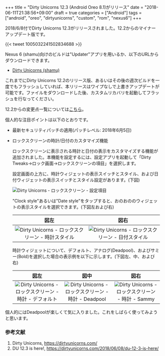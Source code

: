 +++
title = "Dirty Unicorns 12.3 (Android Oreo 8.1)がリリース"
date = "2018-06-11T21:38:56+09:00"
draft = true
categories = ["Android"]
tags = ["android", "oreo", "dirtyunicorns", "custom", "rom", "nexus6"]
+++

2018/6/8付でDirty Unicorns 12.3がリリースされました。12.2からのマイナーアップデート版です。

{{< tweet 1005032241502834688 >}}

Nexus 6 (shamu)向けのビルドは"Updater"アプリを用いるか、以下のURLからダウンロードできます。

- [Dirty Unicorns (shamu)](https://download.dirtyunicorns.com/?device=shamu)

これまでにDirty Unicorns 12.2のリリース版、あるいはその後の週次ビルドを一度でもフラッシュしていれば、本リリースはワイプなしで上書きアップデートが可能です。ファイルをダウンロードした後、カスタムリカバリを起動してフラッシュを行なってください。

12.2からの変更点一覧については[こちら](https://dirtyunicorns.com/2018/06/08/du-12-3-is-here/)。

個人的な注目ポイントは以下のとおりです。

- 最新セキュリティパッチの適用(パッチレベル: 2018年6月5日)
- ロックスクリーンの時計/日付のカスタマイズ機能

    ロックスクリーンに表示される時計と日付の表示をカスタマイズする機能が追加されました。本機能を設定するには、設定アプリを起動して「Dirty Tweaks→ロック画面→ロックスクリーンの項目」を選択します。

    設定画面の上方に、時計ウィジェットの表示スイッチとスタイル、および日付ウィジェットの表示スイッチとスタイル設定があります。(下図)

    ![Dirty Unicorns - ロックスクリーン - 設定項目](/img/android/dirty-unicorns-lock-screen-items.png)

    "Clock style"あるいは"Date style"をタップすると、おのおののウィジェットの表示スタイルを選択できます。(下図左および右)

    |図左|図右|
    |:---:|:---:|
    |![Dirty Unicorns - ロックスクリーン - 時計スタイル](/img/android/dirty-unicorns-lock-screen-clock-style.png)|![Dirty Unicorns - ロックスクリーン - 日付スタイル](/img/android/dirty-unicorns-lock-screen-date-style.png)|

    時計ウィジェットについて、デフォルト、アナログ(Deadpool)、およびサミー(Bold)を選択した場合の表示例を以下に示します。(下図左、中、および右)

    |図左|図中|図右|
    |:---:|:---:|:---:|
    |![Dirty Unicorns - ロックスクリーン - 時計 - デフォルト](/img/android/dirty-unicorns-lock-screen-clock-default.png)|![Dirty Unicorns - ロックスクリーン - 時計 - Deadpool](/img/android/dirty-unicorns-lock-screen-clock-deadpool.png)|![Dirty Unicorns - ロックスクリーン - 時計 - Sammy](/img/android/dirty-unicorns-lock-screen-clock-sammy.png)|

個人的にはDeadpoolが楽しくて気に入りました。これをしばらく使ってみようと思います。

### 参考文献
1. Dirty Unicorns, https://dirtyunicorns.com/
1. DU 12.3 is here!, https://dirtyunicorns.com/2018/06/08/du-12-3-is-here/

